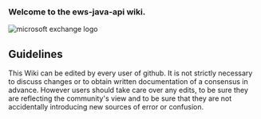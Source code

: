 ### Welcome to the ews-java-api wiki.
![microsoft exchange logo](http://upload.wikimedia.org/wikipedia/de/thumb/1/16/Microsoft_Exchange_Logo.svg/525px-Microsoft_Exchange_Logo.svg.png)

## Guidelines
This Wiki can be edited by every user of github. It is not strictly necessary to discuss changes or to obtain written documentation of a consensus in advance. However users should take care over any edits, to be sure they are reflecting the community's view and to be sure that they are not accidentally introducing new sources of error or confusion.